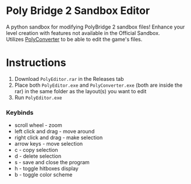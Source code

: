 # Poly Bridge 2 Sandbox Editor
 A python sandbox for modifying PolyBridge 2 sandbox files! Enhance your level creation with features not available in the Official Sandbox.  
 Utilizes [PolyConverter](https://github.com/orchidalloy/PolyConverter) to be able to edit the game's files.

# Instructions

1. Download `PolyEditor.rar` in the Releases tab
2. Place both `PolyEditor.exe` and `PolyConverter.exe` (both are inside the rar) in the same folder as the layout(s) you want to edit
3. Run `PolyEditor.exe`

### Keybinds
- scroll wheel - zoom
- left click and drag - move around
- right click and drag - make selection
- arrow keys - move selection
- c - copy selection
- d - delete selection
- s - save and close the program
- h - toggle hitboxes display
- b - toggle color scheme

